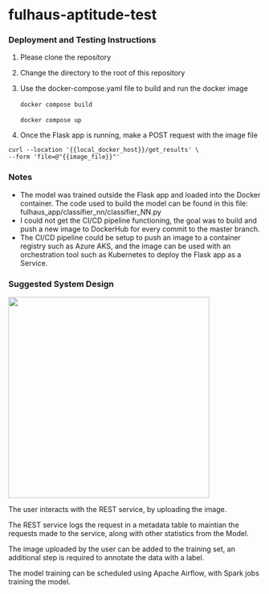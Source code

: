 # fulhaus-aptitude-test

### Deployment and Testing Instructions

1. Please clone the repository 
2. Change the directory to the root of this repository
3. Use the docker-compose.yaml file to build and run the docker image
<br /><br />
  ```docker compose build```
<br /><br />
  ```docker compose up```

4. Once the Flask app is running, make a POST request with the image file

```
curl --location '{{local_docker_host}}/get_results' \
--form 'file=@"{{image_file}}"'
```
### Notes
* The model was trained outside the Flask app and loaded into the Docker container. The code used to build the model can be found in this file: fulhaus_app/classifier_nn/classifier_NN.py
* I could not get the CI/CD pipeline functioning, the goal was to build and push a new image to DockerHub for every commit to the master branch.
* The CI/CD pipeline could be setup to push an image to a container registry such as Azure AKS, and the image can be used with an orchestration tool such as Kubernetes to deploy the Flask app as a Service.


### Suggested System Design

<p float = "left">
  <img src="fulhaus-architecture.jpeg" width = 400 >
</p>

The user interacts with the REST service, by uploading the image.

The REST service logs the request in a metadata table to maintian the requests made to the service, along with other statistics from the Model.

The image uploaded by the user can be added to the training set, an additional step is required to annotate the data with a label.

The model training can be scheduled using Apache Airflow, with Spark jobs training the model.




